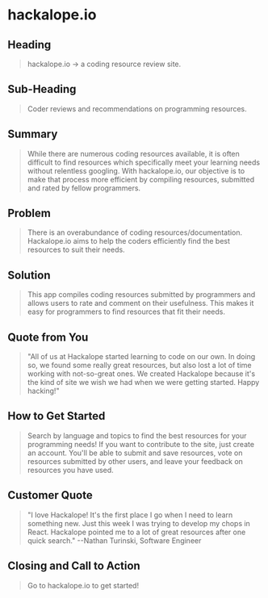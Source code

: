 # hackalope.io #

<!-- 
> This material was originally posted [here](http://www.quora.com/What-is-Amazons-approach-to-product-development-and-product-management). It is reproduced here for posterities sake.

There is an approach called "working backwards" that is widely used at Amazon. They work backwards from the customer, rather than starting with an idea for a product and trying to bolt customers onto it. While working backwards can be applied to any specific product decision, using this approach is especially important when developing new products or features.

For new initiatives a product manager typically starts by writing an internal press release announcing the finished product. The target audience for the press release is the new/updated product's customers, which can be retail customers or internal users of a tool or technology. Internal press releases are centered around the customer problem, how current solutions (internal or external) fail, and how the new product will blow away existing solutions.

If the benefits listed don't sound very interesting or exciting to customers, then perhaps they're not (and shouldn't be built). Instead, the product manager should keep iterating on the press release until they've come up with benefits that actually sound like benefits. Iterating on a press release is a lot less expensive than iterating on the product itself (and quicker!).

If the press release is more than a page and a half, it is probably too long. Keep it simple. 3-4 sentences for most paragraphs. Cut out the fat. Don't make it into a spec. You can accompany the press release with a FAQ that answers all of the other business or execution questions so the press release can stay focused on what the customer gets. My rule of thumb is that if the press release is hard to write, then the product is probably going to suck. Keep working at it until the outline for each paragraph flows. 

Oh, and I also like to write press-releases in what I call "Oprah-speak" for mainstream consumer products. Imagine you're sitting on Oprah's couch and have just explained the product to her, and then you listen as she explains it to her audience. That's "Oprah-speak", not "Geek-speak".

Once the project moves into development, the press release can be used as a touchstone; a guiding light. The product team can ask themselves, "Are we building what is in the press release?" If they find they're spending time building things that aren't in the press release (overbuilding), they need to ask themselves why. This keeps product development focused on achieving the customer benefits and not building extraneous stuff that takes longer to build, takes resources to maintain, and doesn't provide real customer benefit (at least not enough to warrant inclusion in the press release).
 -->
 
## Heading ##
  > hackalope.io -> a coding resource review site.

## Sub-Heading ##
  > Coder reviews and recommendations on programming resources.

## Summary ##
  > While there are numerous coding resources available, it is often difficult to find resources which specifically meet your learning needs without relentless googling. With hackalope.io, our objective is to make that process more efficient by compiling resources, submitted and rated by fellow programmers. 

## Problem ##
  > There is an overabundance of coding resources/documentation. Hackalope.io aims to help the coders efficiently find the best resources to suit their needs. 

## Solution ##
  > This app compiles coding resources submitted by programmers and allows users to rate and comment on their usefulness. This makes it easy for programmers to find resources that fit their needs.

## Quote from You ##
  > "All of us at Hackalope started learning to code on our own. In doing so, we found some really great resources, but also lost a lot of time working with not-so-great ones. We created Hackalope because it's the kind of site we wish we had when we were getting started. Happy hacking!"

## How to Get Started ##
  > Search by language and topics to find the best resources for your programming needs! If you want to contribute to the site, just create an account. You'll be able to submit and save resources, vote on resources submitted by other users, and leave your feedback on resources you have used.

## Customer Quote ##
  > "I love Hackalope! It's the first place I go when I need to learn something new. Just this week I was trying to develop my chops in React. Hackalope pointed me to a lot of great resources after one quick search." --Nathan Turinski, Software Engineer 

## Closing and Call to Action ##
  > Go to hackalope.io to get started!
